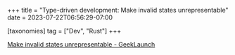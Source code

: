 +++
title = "Type-driven development: Make invalid states unrepresentable"
date = 2023-07-22T06:56:29-07:00

[taxonomies]
tag = ["Dev", "Rust"]
+++



<!-- more -->

[Make invalid states unrepresentable - GeekLaunch](https://geeklaunch.io/blog/make-invalid-states-unrepresentable/)

